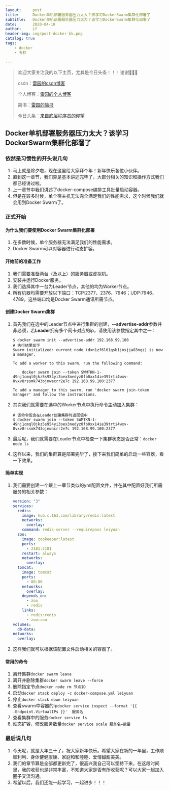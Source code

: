 ```yaml
---
layout:     post
title:      Docker单机部署服务器压力太大？该学习DockerSwarm集群化部署了
subtitle:   Docker单机部署服务器压力太大？该学习DockerSwarm集群化部署了
date:       2020-04-10
author:     LY
header-img: img/post-docker-bk.png
catalog: true
tags:
    - docker
	- 专栏

---
```


> 欢迎大家关注我的以下主页，尤其是今日头条！！！谢谢🙏🙏🙏
>
> csdn：[雷园的csdn博客](https://blog.csdn.net/leiyuan2580)
>
> 个人博客：[雷园的个人博客](https://imlcl.store)
>
> 简书：[雷园的简书](https://www.jianshu.com/u/016322e40e1f)
>
> 今日头条：[来自底层程序员的仰望](https://www.toutiao.com/c/user/6132192948/#mid=1616456407686158)

## Docker单机部署服务器压力太大？该学习DockerSwarm集群化部署了

### 依然是习惯性的开头说几句

1. 马上就是除夕啦，现在这里给大家拜个年！新年快乐各位小伙伴。
2. 直到这一章节，我们算是基本讲述完毕了，大部分相关的知识和操作方式我们都已经讲过啦。
3. 上一章节中我们讲述了docker-compose编排工具批量启动容器。
4. 但是在较多时候，单个宿主机无法完全满足我们的性能需求，这个时候我们就会用到Docker Swarm了。

### 正式开始

#### 为什么我们要使用Docker Swarm集群化部署

1. 在多数时候，单个服务器无法满足我们的性能需求。
2. Docker Swarm可以对容器进行动态扩容。

#### 开始前的准备工作

1. 我们需要准备两台（及以上）的服务器或虚拟机。
2. 安装并运行Docker服务。
3. 我们选择其中一台为Leader节点，其他的均为Worker节点。
4. 所有机器均需要开放以下端口：TCP:2377、2376、7946；UDP:7946、4789。这些端口均是Docker Swarm通讯所需节点。

#### 创建Docker Swarm集群

1. 首先我们在选中的Leader节点中进行集群的创建，**--advertise-addr**参数并非必须，若**Leader**拥有多个网卡对应的ip，请使用该参数指定其中之一：

   ```shell
   $ docker swarm init --advertise-addr 192.168.99.100
   # 执行结果如下
   Swarm initialized: current node (dxn1zf6l61qsb1josjja83ngz) is now a manager.
   
   To add a worker to this swarm, run the following command:
   
       docker swarm join --token SWMTKN-1-49nj1cmql0jkz5s954yi3oex3nedyz0fb0xx14ie39trti4wxv-8vxv8rssmk743ojnwacrr2e7c 192.168.99.100:2377
   
   To add a manager to this swarm, run 'docker swarm join-token manager' and follow the instructions.
   ```

2. 其次我们就需要在选中的Worker节点中执行命令主动加入集群：

   ```shell
   # 该命令包含在Leader创建集群时返回值中
   $ docker swarm join --token SWMTKN-1-49nj1cmql0jkz5s954yi3oex3nedyz0fb0xx14ie39trti4wxv-8vxv8rssmk743ojnwacrr2e7c 192.168.99.100:2377
   ```

3. 最后呢，我们就需要在Leader节点中检查一下集群状态是否正常：``docker node ls``

4. 这样以来，我们的集群算是部署完毕了，接下来我们简单的启动一些容器，看一下效果。

#### 简单实现

1. 我们需要创建一个跟上一章节类似的yml配置文件，并在其中配置好我们所需服务的相关参数：

   ```yaml
   version: "3"
   services:
     redis:
       image: hub.c.163.com/library/redis:latest
       networks:
         overlay:
       command: redis-server --requirepass leiyuan
     zoo:
       image: zookeeper:latest
       ports:
         - 2181:2181
       restart: always
       networks:
         overlay:
     tomcat:
       image: tomcat
       ports:
         - 80:80
       networks:
         overlay:
       depends_on:
         - zoo
         - redis
       links:
         - redis:redis
         - zoo:zoo
   volumes:
     db-data:
   networks:
     overlay:
   ```

2. 这样我们就可以根据该配置文件启动相关的容器了。

#### 常用的命令

1. 离开集群`docker swarm leave`
2. 离开并删除集群`docker swarm leave --force`
3. 删除指定节点`docker node rm 节点ID`
4. 启动`docker stack deploy -c docker-compose.yml leiyuan`
5. 停止`docker stack down leiyuan`
6. 查看swarm中容器的ip`docker service inspect --format '{{ .Endpoint.VirtualIPs }}'  服务名`
7. 查看集群中的服务`docker service ls`
8. 动态扩容，修改服务数量`docker service scale 服务名=数量`

### 最后说几句

1. 今天呢，就是大年三十了，祝大家新年快乐。希望大家在新的一年里，工作顺顺利利、身体健健康康、家庭和和睦睦、爱情甜甜美美。
2. 我们的章节算是全部都更新完了，很高兴我自己可以坚持下来，在这段时间里，我的收获也是非常丰富，不知道大家是否有所收获呢？可以大家一起加入圈子交流沟通。
3. 希望以后，我们还能一起学习，一起进步！！！